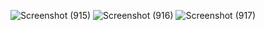 ![Screenshot (915)](https://github.com/user-attachments/assets/a199d737-a53c-4736-98d8-4f7259900b0d)
![Screenshot (916)](https://github.com/user-attachments/assets/ace76e1e-d308-4baf-93e1-45f2c6ccfe0e)
![Screenshot (917)](https://github.com/user-attachments/assets/048e204d-02c7-4f46-9a22-b78f318c9a27)
